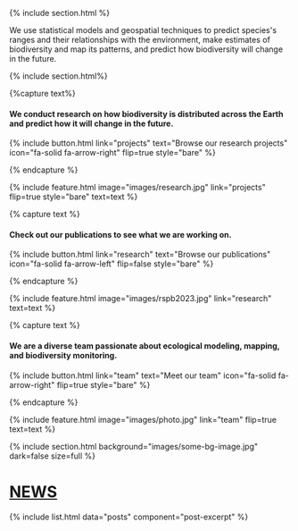 ---
---

{% include section.html %}

We use statistical models and geospatial techniques to predict species's
ranges and their relationships with the environment, make estimates of
biodiversity and map its patterns, and predict how biodiversity will
change in the future.

{% include section.html%}

{%capture text%}

#### We conduct **research** on how biodiversity is distributed across the Earth and predict how it will change in the future.


{%
  include button.html
  link="projects"
  text="Browse our research projects"
  icon="fa-solid fa-arrow-right"
  flip=true
  style="bare"
%}

{% endcapture %}

{%
  include feature.html
  image="images/research.jpg"
  link="projects"
  flip=true
  style="bare"
  text=text
%}

{% capture text %}

#### Check out our **publications** to see what we are working on.


{%
  include button.html
  link="research"
  text="Browse our publications"
  icon="fa-solid fa-arrow-left"
  flip=false
  style="bare"
%}

{% endcapture %}

{%
  include feature.html
  image="images/rspb2023.jpg"
  link="research"
  text=text
%}


{% capture text %}

#### We are a diverse **team** passionate about ecological modeling, mapping, and biodiversity monitoring.

{%
  include button.html
  link="team"
  text="Meet our team"
  icon="fa-solid fa-arrow-right"
  flip=true
  style="bare"
%}

{% endcapture %}

{%
  include feature.html
  image="images/photo.jpg"
  link="team"
  flip=true
  text=text
%}

{% include section.html background="images/some-bg-image.jpg" dark=false
size=full %}

# [NEWS](blog)

{% include list.html data="posts" component="post-excerpt" %}